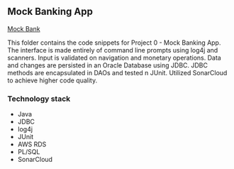 ## Mock Banking App

   [Mock Bank](https://github.com/nhoac001/project-0-mock-bank)

   This folder contains the code snippets for Project 0 - Mock Banking App. The interface is made entirely of command line prompts using log4j and scanners.
   Input is validated on navigation and monetary operations. Data and changes are persisted in an Oracle Database using JDBC. JDBC methods are encapsulated in DAOs and tested n JUnit. Utilized SonarCloud to achieve higher code quality.
   
### Technology stack
* Java
* JDBC
* log4j
* JUnit
* AWS RDS
* PL/SQL
* SonarCloud
